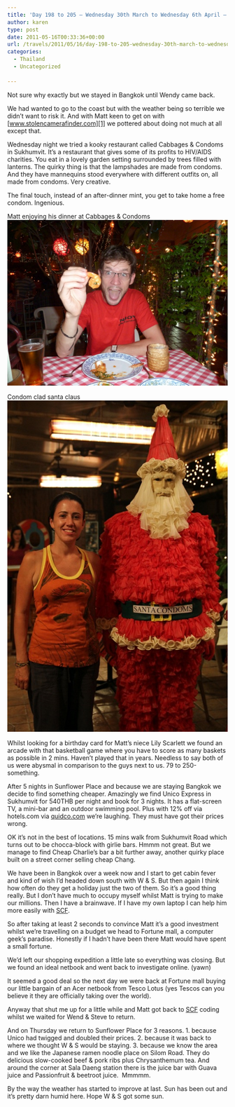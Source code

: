```yaml
---
title: 'Day 198 to 205 – Wednesday 30th March to Wednesday 6th April – Bangkok in limbo'
author: karen
type: post
date: 2011-05-16T00:33:36+00:00
url: /travels/2011/05/16/day-198-to-205-wednesday-30th-march-to-wednesday-6th-april-bangkok-in-limbo/
categories:
  - Thailand
  - Uncategorized

---
```

Not sure why exactly but we stayed in Bangkok until Wendy came back.

We had wanted to go to the coast but with the weather being so terrible we didn’t want to risk it. And with Matt keen to get on with [www.stolencamerafinder.com][1] we pottered about doing not much at all except that.

Wednesday night we tried a kooky restaurant called Cabbages & Condoms in Sukhumvit. It’s a restaurant that gives some of its profits to HIV/AIDS charities. You eat in a lovely garden setting surrounded by trees filled with lanterns. The quirky thing is that the lampshades are made from condoms. And they have mannequins stood everywhere with different outfits on, all made from condoms. Very creative.

The final touch, instead of an after-dinner mint, you get to take home a free condom. Ingenious.

Matt enjoying his dinner at Cabbages & Condoms![](/travels-wp-content/uploads/2011/05/P1060041.jpg)

Condom clad santa claus![](/travels-wp-content/uploads/2011/05/IMG_4695.jpg)

Whilst looking for a birthday card for Matt’s niece Lily Scarlett we found an arcade with that basketball game where you have to score as many baskets as possible in 2 mins. Haven’t played that in years. Needless to say both of us were abysmal in comparison to the guys next to us. 79 to 250-something.

After 5 nights in Sunflower Place and because we are staying Bangkok we decide to find something cheaper. Amazingly we find Unico Express in Sukhumvit for 540THB per night and book for 3 nights. It has a flat-screen TV, a mini-bar and an outdoor swimming pool. Plus with 12% off via hotels.com via [quidco.com][4] we’re laughing. They must have got their prices wrong. 

OK it’s not in the best of locations. 15 mins walk from Sukhumvit Road which turns out to be chocca-block with girlie bars. Hmmm not great. But we manage to find Cheap Charlie’s bar a bit further away, another quirky place built on a street corner selling cheap Chang. 

We have been in Bangkok over a week now and I start to get cabin fever and kind of wish I’d headed down south with W & S. But then again I think how often do they get a holiday just the two of them. So it’s a good thing really. But I don’t have much to occupy myself whilst Matt is trying to make our millions. Then I have a brainwave. If I have my own laptop I can help him more easily with [SCF][5].

So after taking at least 2 seconds to convince Matt it’s a good investment whilst we’re travelling on a budget we head to Fortune mall, a computer geek’s paradise. Honestly if I hadn’t have been there Matt would have spent a small fortune.

We’d left our shopping expedition a little late so everything was closing. But we found an ideal netbook and went back to investigate online. (yawn)

It seemed a good deal so the next day we were back at Fortune mall buying our little bargain of an Acer netbook from Tesco Lotus (yes Tescos can you believe it they are officially taking over the world). 

Anyway that shut me up for a little while and Matt got back to [SCF][5] coding whilst we waited for Wend & Steve to return.

And on Thursday we return to Sunflower Place for 3 reasons. 1. because Unico had twigged and doubled their prices. 2. because it was back to where we thought W & S would be staying. 3. because we know the area and we like the Japanese ramen noodle place on Silom Road. They do delicious slow-cooked beef & pork ribs plus Chrysanthemum tea. And around the corner at Sala Daeng station there is the juice bar with Guava juice and Passionfruit & beetroot juice.&nbsp; Mmmmm.

By the way the weather has started to improve at last. Sun has been out and it’s pretty darn humid here. Hope W & S got some sun.

 [1]: http://www.stolencamerafinder.com
 [2]: http://www.mattburns.co.uk/travels/wp-content/uploads/2011/05/P1060041.jpg
 [3]: http://www.mattburns.co.uk/travels/wp-content/uploads/2011/05/IMG_4695.jpg
 [4]: http://www.quidco.com
 [5]: http://www.stolencamerafinder.com/